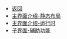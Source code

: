 * [返回](../../README.md)
* [主界面介绍-静态布局](./ui1.md)
* [主界面介绍-运行时](./ui2.md)
* [子界面-辅助功能](./sub_Auxiliary.md)
